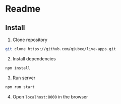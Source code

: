# Readme

## Install

1. Clone repository

```bash
git clone https://github.com/qiubee/live-apps.git
```

2. Install dependencies

```bash
npm install
```

3. Run server

```bash
npm run start
```

4. Open `localhost:8000` in the browser
